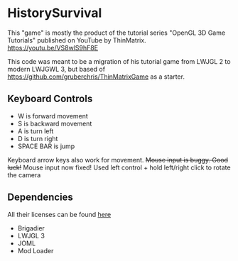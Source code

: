 # HistorySurvival

This "game" is mostly the product of the tutorial series "OpenGL 3D Game Tutorials" published on YouTube by ThinMatrix.
https://youtu.be/VS8wlS9hF8E

This code was meant to be a migration of his tutorial game from LWJGL 2 to modern LWJGWL 3, but based of https://github.com/gruberchris/ThinMatrixGame as a starter.

## Keyboard Controls
* W is forward movement
* S is backward movement
* A is turn left
* D is turn right
* SPACE BAR is jump

Keyboard arrow keys also work for movement. 
~~Mouse input is buggy. Good luck!~~ 
Mouse input now fixed! Used left control + hold left/right click to rotate the camera

## Dependencies
All their licenses can be found [here](3rd_party)
 * Brigadier
 * LWJGL 3
 * JOML
 * Mod Loader
 
